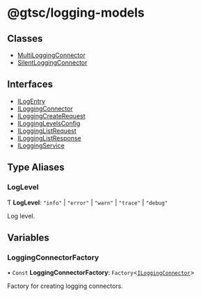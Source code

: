 # @gtsc/logging-models

## Classes

- [MultiLoggingConnector](classes/MultiLoggingConnector.md)
- [SilentLoggingConnector](classes/SilentLoggingConnector.md)

## Interfaces

- [ILogEntry](interfaces/ILogEntry.md)
- [ILoggingConnector](interfaces/ILoggingConnector.md)
- [ILoggingCreateRequest](interfaces/ILoggingCreateRequest.md)
- [ILoggingLevelsConfig](interfaces/ILoggingLevelsConfig.md)
- [ILoggingListRequest](interfaces/ILoggingListRequest.md)
- [ILoggingListResponse](interfaces/ILoggingListResponse.md)
- [ILoggingService](interfaces/ILoggingService.md)

## Type Aliases

### LogLevel

Ƭ **LogLevel**: ``"info"`` \| ``"error"`` \| ``"warn"`` \| ``"trace"`` \| ``"debug"``

Log level.

## Variables

### LoggingConnectorFactory

• `Const` **LoggingConnectorFactory**: `Factory`\<[`ILoggingConnector`](interfaces/ILoggingConnector.md)\>

Factory for creating logging connectors.
